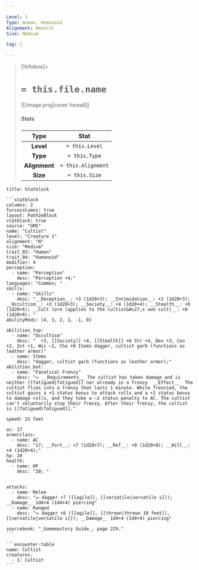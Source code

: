 ```yaml
---

Level: 1
Type: Human, Humanoid
Alignment: Neutral
Size: Medium

tag: 👹

---
```


> [!infobox]+
> #  `= this.file.name`
> ![[image.png|cover hsmall]]
> ##### Stats
> Type | Stat |
> :---:|:---:|
> **Level** | `= this.Level` |
> **Type** | `= this.Type` |
> **Alignment** | `= this.Alignment` |
> **Size** | `= this.Size` |



````ad-info
title: Statblock

```statblock
columns: 2
forcecolumns: true
layout: Path2eBlock
statblock: true
source: "GMG"
name: "Cultist"
level: "Creature 1"
alignment: "N"
size: "Medium"
trait_03: "Human"
trait_04: "Humanoid"
modifier: 4
perception:
  - name: "Perception"
    desc: "Perception +4;"
languages: "Common; "
skills:
  - name: "Skills"
    desc: "__Deception__: +3 (1d20+3); __Intimidation__: +3 (1d20+3); __Occultism__: +3 (1d20+3); __Society__: +4 (1d20+4); __Stealth__: +6 (1d20+6); __Cult lore (applies to the cultist&#x27;s own cult)__: +8 (1d20+8); "
abilityMods: [4, 3, 2, 1, -1, 0]

abilities_top:
  - name: "Occultism"
    desc: "  +3, [[Society]] +4, [[Stealth]] +6 Str +4, Dex +3, Con +2, Int +1, Wis –1, Cha +0 Items dagger, cultist garb (functions as leather armor)"
  - name: Items
    desc: "dagger, cultist garb (functions as leather armor);"
abilities_bot:
  - name: "Fanatical Frenzy"
    desc: "⬻ __Requirements__ The cultist has taken damage and is neither [[fatigued|fatigued]] nor already in a frenzy  __Effect__  The cultist flies into a frenzy that lasts 1 minute. While frenzied, the cultist gains a +1 status bonus to attack rolls and a +2 status bonus to damage rolls, and they take a –2 status penalty to AC. The cultist can't voluntarily stop their frenzy. After their frenzy, the cultist is [[fatigued|fatigued]]."

speed: 25 feet

ac: 17
armorclass:
  - name: AC
    desc: "17; __Fort__: +7 (1d20+7); __Ref__: +8 (1d20+8); __Will__: +4 (1d20+4);"
hp: 20
health:
  - name: HP
    desc: "20; "


attacks:
  - name: Melee
    desc: "⬻ dagger +7 ([[agile]], [[versatile|versatile s]]); __Damage__ 1d4+4 (1d4+4) piercing"
  - name: Ranged
    desc: "⬻ dagger +6 ([[agile]], [[thrown|thrown 10 feet]], [[versatile|versatile s]]); __Damage__ 1d4+4 (1d4+4) piercing"

sourcebook: "_Gamemastery Guide_, page 229."
```

```encounter-table
name: Cultist
creatures:
  - 1: Cultist
```

````


